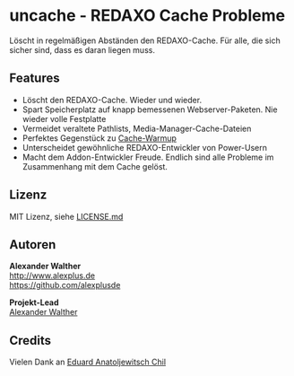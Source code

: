 # uncache - REDAXO Cache Probleme

Löscht in regelmäßigen Abständen den REDAXO-Cache. Für alle, die sich sicher sind, dass es daran liegen muss.

## Features

* Löscht den REDAXO-Cache. Wieder und wieder.
* Spart Speicherplatz auf knapp bemessenen Webserver-Paketen. Nie wieder volle Festplatte
* Vermeidet veraltete Pathlists, Media-Manager-Cache-Dateien
* Perfektes Gegenstück zu [Cache-Warmup](https://redaxo.org/download/addons/cache_warmup/)
* Unterscheidet gewöhnliche REDAXO-Entwickler von Power-Usern
* Macht dem Addon-Entwickler Freude. Endlich sind alle Probleme im Zusammenhang mit dem Cache gelöst.

## Lizenz

MIT Lizenz, siehe [LICENSE.md](https://github.com/alexplusde/uncache/blob/master/LICENSE.md)  

## Autoren

**Alexander Walther**  
http://www.alexplus.de  
https://github.com/alexplusde  

**Projekt-Lead**  
[Alexander Walther](https://github.com/alexplusde)

## Credits

Vielen Dank an [Eduard Anatoljewitsch Chil](https://www.youtube.com/watch?v=32UGD0fV45g)
